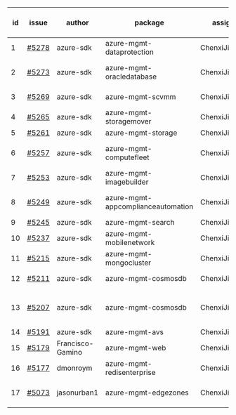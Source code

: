 | id | issue | author | package | assignee | bot advice | created date of issue | target release date | date from target |
| ------ | ------ | ------ | ------ | ------ | ------ | ------ | ------ | :-----: |
| 1 | [#5278](https://github.com/Azure/sdk-release-request/issues/5278) | azure-sdk | azure-mgmt-dataprotection | ChenxiJiang333 |  | 06-14 | 07-26 |  |
| 2 | [#5273](https://github.com/Azure/sdk-release-request/issues/5273) | azure-sdk | azure-mgmt-oracledatabase | ChenxiJiang333 | new comment. TypeSpec. | 06-11 | 06-21 |  |
| 3 | [#5269](https://github.com/Azure/sdk-release-request/issues/5269) | azure-sdk | azure-mgmt-scvmm | ChenxiJiang333 | FirstGA. TypeSpec. | 06-11 | 06-24 |  |
| 4 | [#5265](https://github.com/Azure/sdk-release-request/issues/5265) | azure-sdk | azure-mgmt-storagemover | ChenxiJiang333 |  | 06-11 | 06-21 |  |
| 5 | [#5261](https://github.com/Azure/sdk-release-request/issues/5261) | azure-sdk | azure-mgmt-storage | ChenxiJiang333 |  | 06-06 | 06-21 |  |
| 6 | [#5257](https://github.com/Azure/sdk-release-request/issues/5257) | azure-sdk | azure-mgmt-computefleet | ChenxiJiang333 | FirstBeta. ForCLI. TypeSpec. | 06-05 | 06-21 |  |
| 7 | [#5253](https://github.com/Azure/sdk-release-request/issues/5253) | azure-sdk | azure-mgmt-imagebuilder | ChenxiJiang333 | HoldOn. | 06-05 | 06-21 |  |
| 8 | [#5249](https://github.com/Azure/sdk-release-request/issues/5249) | azure-sdk | azure-mgmt-appcomplianceautomation | ChenxiJiang333 | FirstGA. HoldOn. TypeSpec. | 06-05 | 06-27 |  |
| 9 | [#5245](https://github.com/Azure/sdk-release-request/issues/5245) | azure-sdk | azure-mgmt-search | ChenxiJiang333 | HoldOn. | 06-04 | 06-21 |  |
| 10 | [#5237](https://github.com/Azure/sdk-release-request/issues/5237) | azure-sdk | azure-mgmt-mobilenetwork | ChenxiJiang333 |  | 06-04 | 06-21 |  |
| 11 | [#5215](https://github.com/Azure/sdk-release-request/issues/5215) | azure-sdk | azure-mgmt-mongocluster | ChenxiJiang333 | FirstBeta. TypeSpec. | 05-21 | 06-21 |  |
| 12 | [#5211](https://github.com/Azure/sdk-release-request/issues/5211) | azure-sdk | azure-mgmt-cosmosdb | ChenxiJiang333 | duplicated issue  <br> | 05-15 | 06-21 |  |
| 13 | [#5207](https://github.com/Azure/sdk-release-request/issues/5207) | azure-sdk | azure-mgmt-cosmosdb | ChenxiJiang333 | duplicated issue  <br> OnTime. ForCLI. | 05-15 | 06-21 |  |
| 14 | [#5191](https://github.com/Azure/sdk-release-request/issues/5191) | azure-sdk | azure-mgmt-avs | ChenxiJiang333 |  | 05-08 | 06-21 |  |
| 15 | [#5179](https://github.com/Azure/sdk-release-request/issues/5179) | Francisco-Gamino | azure-mgmt-web | ChenxiJiang333 | OnTime. | 05-02 | fail to get. |  |
| 16 | [#5177](https://github.com/Azure/sdk-release-request/issues/5177) | dmonroym | azure-mgmt-redisenterprise | ChenxiJiang333 | HoldOn. | 04-30 | 05-24 |  |
| 17 | [#5073](https://github.com/Azure/sdk-release-request/issues/5073) | jasonurban1 | azure-mgmt-edgezones | ChenxiJiang333 | FirstBeta. HoldOn. TypeSpec. | 03-22 | 06-26 |  |
